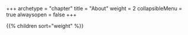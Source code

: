 +++
archetype = "chapter"
title = "About"
weight = 2
collapsibleMenu = true
alwaysopen = false
+++

{{% children sort="weight" %}}

